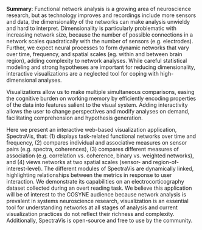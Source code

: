 **Summary**: Functional network analysis is a growing area of neuroscience research, but as technology improves and recordings include more sensors and data, the dimensionality of the networks can make analysis unwieldy and hard to interpret. Dimensionality is particularly problematic with increasing network size, because the number of possible connections in a network scales quadratically with the number of sensors (e.g. electrodes). Further, we expect neural processes to form dynamic networks that vary over time, frequency, and spatial scales (eg. within and between brain region), adding complexity to network analyses. While careful statistical modeling and strong hypotheses are important for reducing dimensionality, interactive visualizations are a  neglected tool for coping with high-dimensional analyses.

Visualizations allow us to make multiple simultaneous comparisons, easing the cognitive burden on working memory by efficiently encoding properties of the data into features salient to the visual system. Adding interactivity allows the user to change perspectives and modify analyses on demand, facilitating comprehension and hypothesis generation.

Here we present an interactive web-based visualization application, SpectraVis, that: (1) displays task-related functional networks over time and frequency, (2) compares individual and associative measures on sensor pairs (e.g. spectra, coherences), (3) compares different measures of association (e.g. correlation vs. coherence, binary vs. weighted networks), and (4) views networks at two spatial scales (sensor- and region-of-interest-level). The different modules of SpectraVis are dynamically linked, highlighting relationships between the metrics in response to user interaction. We demonstrate its capabilities on an electrocorticography dataset collected during an overt reading task. We believe this application will be of interest to the COSYNE audience because network analysis is prevalent in systems neuroscience research, visualization is an essential tool for understanding networks at all stages of analysis and current visualization practices do not reflect their richness and complexity. Additionally, SpectraVis is open-source and free to use by the community.
